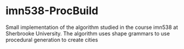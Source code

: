 # imn538-ProcBuild
Small implementation of the algorithm studied in the course imn538 at Sherbrooke University. The algorithm uses shape grammars to use procedural generation to create cities

